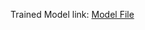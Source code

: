 Trained Model link:
        <a href="https://drive.google.com/drive/folders/19Dd5lY8IekkyMUWYkR-lpBsPGNXcMeE1?usp=share_link" target="_blank" >Model File</a>
